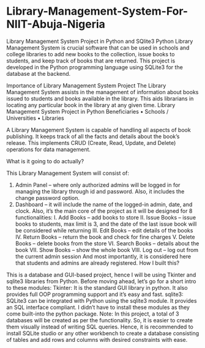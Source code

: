 # Library-Management-System-For-NIIT-Abuja-Nigeria

Library Management System Project in Python and SQlite3
Python Library Management System is crucial software that can be used in schools and college libraries to add new books to the collection, issue books to students, and keep track of books that are returned. This project is developed in the Python programming language using SQLite3 for the database at the backend.
 
Importance of Library Management System Project
The Library Management System assists in the management of information about books issued to students and books available in the library. This aids librarians in locating any particular book in the library at any given time. 
Library Management System Project in Python Beneficiaries
•	Schools / Universities
•	Libraries

A Library Management System is capable of handling all aspects of book publishing. It keeps track of all the facts and details about the book’s release. This implements CRUD (Create, Read, Update, and Delete) operations for data management.

What is it going to do actually?

This Library Management System will consist of:
1. 	Admin Panel – where only authorized admins will be logged in for managing the library through id and password. Also, it includes the change password option.
2.	Dashboard – it will include the name of the logged-in admin, date, and clock. Also, it’s the main core of the project as it will be designed for 8 functionalities: 
I.	Add Books – add books to store
II.	Issue Books – issue books to students, max limit is 3, and the date of the last issue book will be considered while returning
III.	Edit Books – edit details of the books
IV.	Return Books – return the book and check for fine charges
V.	Delete Books – delete books from the store
VI.	Search Books – details about the book
VII.	Show Books – show the whole book
VIII.	Log out – log out from the current admin session
And most importantly, it is considered here that students and admins are already registered.
How I built this?

This is a database and GUI-based project, hence I will be using Tkinter and sqlite3 libraries from Python. Before moving ahead, let’s go for a short intro to these modules:
Tkinter: It is the standard GUI library in python. It also provides full OOP programming support and it’s easy and fast.
sqlite3: SQLite3 can be integrated with Python using the sqlite3 module. It provides an SQL interface compliant.
I didn’t have to install these modules as they come built-into the python package.
Note: In this project, a total of 3 databases will be created as per the functionality. So, it is easier to create them visually instead of writing SQL queries. Hence, it is recommended to install SQLite studio or any other workbench to create a database consisting of tables and add rows and columns with desired constraints with ease.
 
